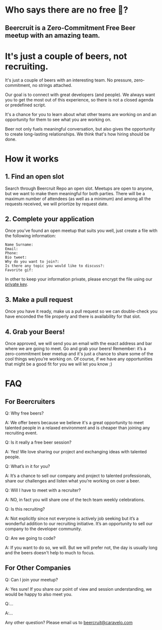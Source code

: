 # Who says there are no free :beers:?

## Beercruit is a Zero-Commitment Free Beer meetup with an amazing team.





# It's just a couple of beers, not recruiting.
It's just a couple of beers with an interesting team. No pressure, zero-commitment, no strings attached.

Our goal is to connect with great developers (and people). We always want you to get the most out of this experience, so there is not a closed agenda or predefined script.

It's a chance for you to learn about what other teams are working on and an opportunity for them to see what you are working on.

Beer not only fuels meaningful conversation, but also gives the opportunity to create long-lasting relationships. We think that's how hiring should be done.



# How it works
## 1. Find an open slot
Search through Beercruit Repo an open slot. Meetups are open to anyone, but we want to make them meaningful for both parties. There will be a maximum number of attendees (as well as a minimum) and among all the requests received, we will priortize by request date.

## 2. Complete your application
Once you’ve found an open meetup that suits you well, just create a file with the following information:

```
Name Surname: 
Email:
Phone:
Bio tweet:
Why do you want to join?:
Is there any topic you would like to discuss?:
Favorite gif:
```

In other to keep your information private, please encrypt the file using our [private key](../privateKey).
 
## 3. Make a pull request
Once you have it ready, make us a pull request so we can double-check you have enconded the file properly and there is availability for that slot.

## 4. Grab your Beers!
Once approved, we will send you an email with the exact address and bar where we are going to meet. Go and grab your beers! 
Remember: it’s a zero-commitment beer meetup and it's just a chance to share some of the cool things we/you’re working on.
Of course, if we have any opportunities that might be a good fit for you we will let you know ;)

  

# FAQ
## For Beercruiters
Q: Why free beers?

A: We offer beers because we believe it's a great opportunity to meet talented people in a relaxed environment and is cheaper than joining any recruiting event.

Q: Is it really a free beer session?

A: Yes! We love sharing our project and exchanging ideas with talented people. 

Q: What’s in it for you?

A: It’s a chance to sell our company and project to talented professionals, share our challenges and listen what you’re working on over a beer.

Q: Will I have to meet with a recruiter?

A: NO, in fact you will share one of the tech team weekly celebrations.

Q: Is this recruiting?

A: Not explicitly since not everyone is actively job seeking but it’s a wonderful addition to our recruiting initiative. It’s an opportunity to sell our company to the developer community.

Q: Are we going to code?

A: If you want to do so, we will. But we will prefer not, the day is usually long and the beers doesn't help to much to focus.

## For Other Companies
Q: Can I join your meetup?

A: Yes sure! If you share our point of view and session understanding, we would be happy to also meet you.

Q:...

A:... 

Any other question? Please email us to beercruit@caravelo.com


